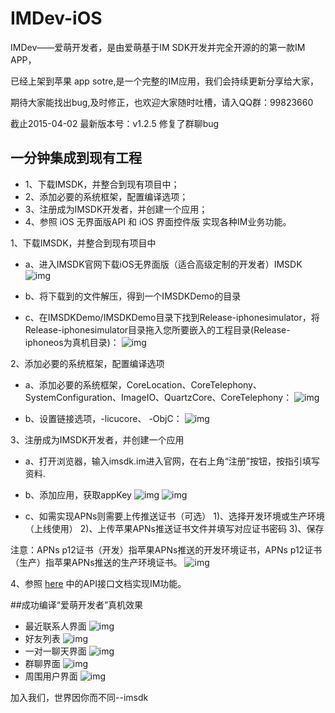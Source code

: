 IMDev-iOS
=========

IMDev——爱萌开发者，是由爱萌基于IM SDK开发并完全开源的的第一款IM APP，

已经上架到苹果 app sotre,是一个完整的IM应用，我们会持续更新分享给大家，

期待大家能找出bug,及时修正，也欢迎大家随时吐槽，请入QQ群：99823660

截止2015-04-02 最新版本号：v1.2.5 修复了群聊bug

## 一分钟集成到现有工程

* 1、下载IMSDK，并整合到现有项目中；
* 2、添加必要的系统框架，配置编译选项；
* 3、注册成为IMSDK开发者，并创建一个应用；
* 4、参照 iOS 无界面版API 和 iOS 界面控件版 实现各种IM业务功能。

1、下载IMSDK，并整合到现有项目中 

* a、进入IMSDK官网下载iOS无界面版（适合高级定制的开发者）IMSDK
![img](http://docs.imsdk.im/download/attachments/1343489/%E4%B8%8B%E8%BD%BD.jpg?version=1&modificationDate=1415244531000&api=v2&effects=border-polaroid,blur-border)

* b、将下载到的文件解压，得到一个IMSDKDemo的目录
* c、在IMSDKDemo/IMSDKDemo目录下找到Release-iphonesimulator，将Release-iphonesimulator目录拖入您所要嵌入的工程目录(Release-iphoneos为真机目录)：
![img](http://docs.imsdk.im/download/attachments/1343489/%E5%B5%8C%E5%85%A5IMSDK.png?version=1&modificationDate=1415249293000&api=v2&effects=border-polaroid,blur-border)

2、添加必要的系统框架，配置编译选项

* a、添加必要的系统框架，CoreLocation、CoreTelephony、SystemConfiguration、ImageIO、QuartzCore、CoreTelephony：
![img](http://docs.imsdk.im/download/attachments/1343489/%E6%B7%BB%E5%8A%A0%E7%B3%BB%E7%BB%9F%E6%A1%86%E6%9E%B6.png?version=1&modificationDate=1415247500000&api=v2&effects=border-polaroid,blur-border)

* b、设置链接选项，-licucore、 -ObjC：
![img](http://docs.imsdk.im/download/attachments/1343489/%E8%AE%BE%E7%BD%AE%E9%93%BE%E6%8E%A5%E9%80%89%E9%A1%B9.png?version=1&modificationDate=1415247460000&api=v2&effects=border-polaroid,blur-border)

3、注册成为IMSDK开发者，并创建一个应用

* a、打开浏览器，输入imsdk.im进入官网，在右上角“注册”按钮，按指引填写资料.
<!-- ![img](http://docs.imsdk.im/download/attachments/1343489/%E6%B3%A8%E5%86%8C.jpg?version=1&modificationDate=1411802147000&api=v2&effects=border-polaroid,blur-border) -->

* b、添加应用，获取appKey
![img](http://docs.imsdk.im/download/attachments/1343489/%E6%B7%BB%E5%8A%A0%E5%BA%94%E7%94%A8.jpeg?version=1&modificationDate=1411802127000&api=v2&effects=border-polaroid,blur-border)
![img](http://docs.imsdk.im/download/attachments/1343489/%E8%8E%B7%E5%8F%96appkey.jpg?version=1&modificationDate=1411802134000&api=v2&effects=border-polaroid,blur-border)


* c、如需实现APNs则需要上传推送证书（可选）
1)、选择开发环境或生产环境（上线使用）    2)、上传苹果APNs推送证书文件并填写对应证书密码   3)、保存

注意：APNs p12证书（开发）指苹果APNs推送的开发环境证书，APNs p12证书（生产）指苹果APNs推送的生产环境证书。
![img](http://docs.imsdk.im/download/attachments/1343489/APNs%E8%AF%81%E4%B9%A6.png?version=1&modificationDate=1422872283000&api=v2)

4、参照 [here](http://docs.imsdk.im/pages/viewpage.action?pageId=1343957) 中的API接口文档实现IM功能。


##成功编译“爱萌开发者”真机效果
* 最近联系人界面
![img](http://static.oschina.net/uploads/code/201503/23165540_cmod.png)
* 好友列表
![img](http://static.oschina.net/uploads/code/201503/23165540_6DcO.png)
* 一对一聊天界面
![img](http://static.oschina.net/uploads/code/201503/23165540_OkIN.png)
* 群聊界面
![img](http://static.oschina.net/uploads/code/201504/02162330_aldW.png)
* 周围用户界面
![img](http://static.oschina.net/uploads/code/201503/23165540_8Zsh.png)

加入我们，世界因你而不同--imsdk
